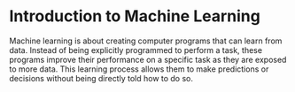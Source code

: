 # Introduction to Machine Learning

Machine learning is about creating computer programs that can learn from data. Instead of being explicitly programmed to perform a task, these programs improve their performance on a specific task as they are exposed to more data. This learning process allows them to make predictions or decisions without being directly told how to do so.